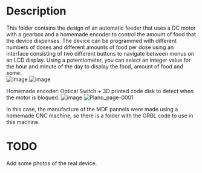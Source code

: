 # Description
This folder contains the design of an automatic feeder that uses a DC motor with a gearbox and a homemade encoder to control the amount of food that the device dispenses. The device can be programmed with different numbers of doses and different amounts of food per dose using an interface consisting of two different buttons to navigate between menus on an LCD display. Using a potentiometer, you can select an integer value for the hour and minute of the day to display the food, amount of food and some.  
![image](https://github.com/user-attachments/assets/31d9ee7f-d964-41cf-a2e3-ea6db2913e2c)
![image](https://github.com/user-attachments/assets/9a1484c9-76f2-465a-8873-4666d6967b37)

Homemade encoder: Optical Switch + 3D printed code disk to detect when the motor is bloqued.
![image](https://github.com/user-attachments/assets/78893d6d-06cc-442d-923e-87657a9edfd3)
![Plano_page-0001](https://github.com/user-attachments/assets/9913dfc6-a97d-49f0-975e-b1722ec36e43)

In this case, the manufacture of the MDF pannels were made using a homemade CNC machine, so there is a folder with the GRBL code to use in this machine.

# TODO
Add some photos of the real device.
